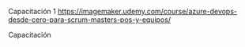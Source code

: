 Capacitación 1
https://imagemaker.udemy.com/course/azure-devops-desde-cero-para-scrum-masters-pos-y-equipos/

Capacitación 
